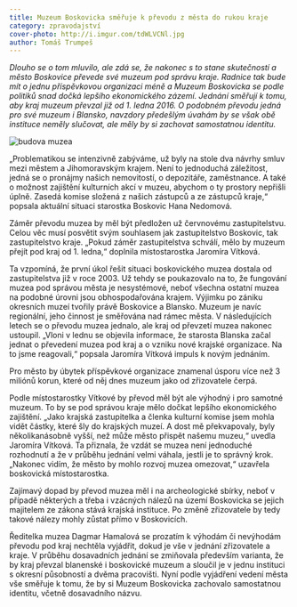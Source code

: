 ```yaml
---
title: Muzeum Boskovicka směřuje k převodu z města do rukou kraje
category: zpravodajství
cover-photo: http://i.imgur.com/tdWLVCNl.jpg
author: Tomáš Trumpeš
---
```


*Dlouho se o tom mluvilo, ale zdá se, že nakonec s to stane skutečností a město Boskovice převede své muzeum pod správu kraje. Radnice tak bude mít o jednu příspěvkovou organizaci méně a Muzeum Boskovicka se podle politiků snad dočká lepšího ekonomického zázemí. Jednání směřují k tomu, aby kraj muzeum převzal již od 1. ledna 2016. O podobném převodu jedná pro své muzeum i Blansko, navzdory předešlým úvahám by se však obě instituce neměly slučovat, ale měly by si zachovat samostatnou identitu.*

<img src="http://i.imgur.com/tdWLVCN.jpg" alt="budova muzea" class="img-responsive">

„Problematikou se intenzivně zabýváme, už byly na stole dva návrhy smluv mezi městem a Jihomoravským krajem. Není to jednoduchá záležitost, jedná se o pronájmy našich nemovitostí, o depozitáře, zaměstnance. A také o možnost zajištění kulturních akcí v muzeu, abychom o ty prostory nepřišli úplně. Zasedá komise složená z našich zástupců a ze zástupců kraje,“ popsala aktuální situaci starostka Boskovic Hana Nedomová.

Záměr převodu muzea by měl být předložen už červnovému zastupitelstvu. Celou věc musí posvětit svým souhlasem jak zastupitelstvo Boskovic, tak zastupitelstvo kraje.  „Pokud záměr zastupitelstva schválí, mělo by muzeum přejít pod kraj od 1. ledna,“ doplnila místostarostka Jaromíra Vítková.

Ta vzpomíná, že první úkol řešit situaci boskovického muzea dostala od zastupitelstva již v roce 2003. Už tehdy se poukazovalo na to, že fungování muzea pod správou města je nesystémové, neboť všechna ostatní muzea na podobné úrovni jsou obhospodařována krajem. Výjimku po zániku okresních muzeí tvořily právě Boskovice a Blansko. Muzeum je navíc regionální, jeho činnost je směřována nad rámec města. V následujících letech se o převodu muzea jednalo, ale kraj od převzetí muzea nakonec ustoupil. „Vloni v lednu se objevila informace, že starosta Blanska začal jednat o převedení muzea pod kraj a o vzniku nové krajské organizace. Na to jsme reagovali,“ popsala Jaromíra Vítková impuls k novým jednáním.

Pro město by úbytek příspěvkové organizace znamenal úsporu více než 3 miliónů korun, které od něj dnes muzeum jako od zřizovatele čerpá. 

Podle místostarostky Vítkové by převod měl být ale výhodný i pro samotné muzeum. To by se pod správou kraje mělo dočkat lepšího ekonomického zajištění. „Jako krajská zastupitelka a členka kulturní komise jsem mohla vidět částky, které šly do krajských muzeí. A dost mě překvapovaly, byly několikanásobně vyšší, než může město přispět našemu muzeu,“ uvedla Jaromíra Vítková. Ta přiznala, že vzdát se muzea není jednoduché rozhodnutí a že v průběhu jednání velmi váhala, jestli je to správný krok. „Nakonec vidím, že město by mohlo rozvoj muzea omezovat,“ uzavřela boskovická místostarostka.

Zajímavý dopad by převod muzea měl i na archeologické sbírky, neboť v případě některých a třeba i vzácných nálezů na území Boskovicka se jejich majitelem ze zákona stává krajská instituce. Po změně zřizovatele by tedy takové nálezy mohly zůstat přímo v Boskovicích.

Ředitelka muzea Dagmar Hamalová se prozatím k výhodám či nevýhodám převodu pod kraj nechtěla vyjádřit, dokud je vše v jednání zřizovatele a kraje.  V průběhu dosavadních jednání se zmiňovala především varianta, že by kraj převzal blanenské i boskovické muzeum a sloučil je v jednu instituci s okresní působností a dvěma pracovišti. Nyní podle vyjádření vedení města vše směřuje k tomu, že by si Muzeum Boskovicka zachovalo samostatnou identitu, včetně dosavadního názvu.
